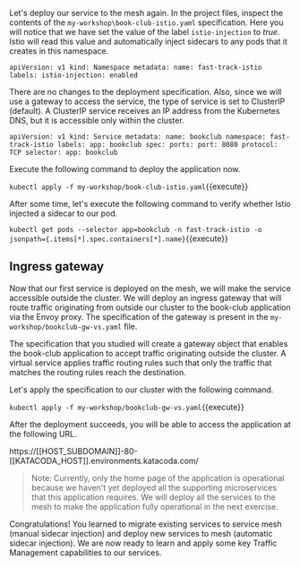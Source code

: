 Let's deploy our service to the mesh again. In the project files, inspect the contents of the `my-workshop\book-club-istio.yaml` specification. Here you will notice that we have set the value of the label `istio-injection` to *true*. Istio will read this value and automatically inject sidecars to any pods that it creates in this namespace.


`
apiVersion: v1
kind: Namespace
metadata:
  name: fast-track-istio 
  labels:
    istio-injection: enabled
`


There are no changes to the deployment specification. Also, since we will use a gateway to access the service, the type of service is set to ClusterIP (default). A ClusterIP service receives an IP address from the Kubernetes DNS, but it is accessible only within the cluster.


`
apiVersion: v1
kind: Service
metadata:
  name: bookclub
  namespace: fast-track-istio
  labels:
    app: bookclub
spec:
  ports:
    port: 8080
    protocol: TCP
  selector:
    app: bookclub
`


Execute the following command to deploy the application now.

`kubectl apply -f my-workshop/book-club-istio.yaml`{{execute}}

After some time, let's execute the following command to verify whether Istio injected a sidecar to our pod.

`kubectl get pods --selector app=bookclub -n fast-track-istio -o jsonpath={.items[*].spec.containers[*].name}`{{execute}}

## Ingress gateway

Now that our first service is deployed on the mesh, we will make the service accessible outside the cluster. We will deploy an ingress gateway that will route traffic originating from outside our cluster to the book-club application via the Envoy proxy. The specification of the gateway is present in the `my-workshop/bookclub-gw-vs.yaml` file.

The specification that you studied will create a gateway object that enables the book-club application to accept traffic originating outside the cluster. A virtual service applies traffic routing rules such that only the traffic that matches the routing rules reach the destination.

Let's apply the specification to our cluster with the following command.

`kubectl apply -f my-workshop/bookclub-gw-vs.yaml`{{execute}}

After the deployment succeeds, you will be able to access the application at the following URL.

https://[[HOST_SUBDOMAIN]]-80-[[KATACODA_HOST]].environments.katacoda.com/

> Note: Currently, only the home page of the application is operational because we haven't yet deployed all the supporting microservices that this application requires. We will deploy all the services to the mesh to make the application fully operational in the next exercise.

Congratulations! You learned to migrate existing services to service mesh (manual sidecar injection) and deploy new services to mesh (automatic sidecar injection). We are now ready to learn and apply some key Traffic Management capabilities to our services.